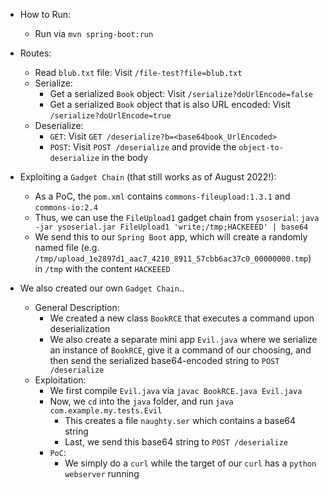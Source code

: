 * How to Run:
  - Run via `mvn spring-boot:run`

* Routes:
  - Read `blub.txt` file: Visit `/file-test?file=blub.txt`
  - Serialize:
    - Get a serialized `Book` object: Visit `/serialize?doUrlEncode=false`
    - Get a serialized `Book` object that is also URL encoded: Visit `/serialize?doUrlEncode=true`
  - Deserialize:
    - `GET`: Visit `GET /deserialize?b=<base64book_UrlEncoded>`
    - `POST`: Visit `POST /deserialize` and provide the `object-to-deserialize` in the body

* Exploiting a `Gadget Chain` (that still works as of August 2022!):
  - As a PoC, the `pom.xml` contains `commons-fileupload:1.3.1` and `commons-io:2.4`
  - Thus, we can use the `FileUpload1` gadget chain from `ysoserial`: `java -jar ysoserial.jar FileUpload1 'write;/tmp;HACKEEED' | base64`
  - We send this to our `Spring Boot` app, which will create a randomly named file (e.g. `/tmp/upload_1e2897d1_aac7_4210_8911_57cbb6ac37c0_00000000.tmp`) in `/tmp` with the content `HACKEEED`

* We also created our own `Gadget Chain`..
  * General Description: 
    - We created a new class `BookRCE` that executes a command upon deserialization
    - We also create a separate mini app `Evil.java` where we serialize an instance of `BookRCE`, give it a command of our choosing, and then send the serialized base64-encoded string to `POST /deserialize`
  * Exploitation:
    - We first compile `Evil.java` via `javac BookRCE.java Evil.java`
    - Now, we `cd` into the `java` folder, and run `java com.example.my.tests.Evil`
      - This creates a file `naughty.ser` which contains a base64 string
      - Last, we send this base64 string to `POST /deserialize`
    - `PoC`:
      - We simply do a `curl` while the target of our `curl` has a `python webserver` running
